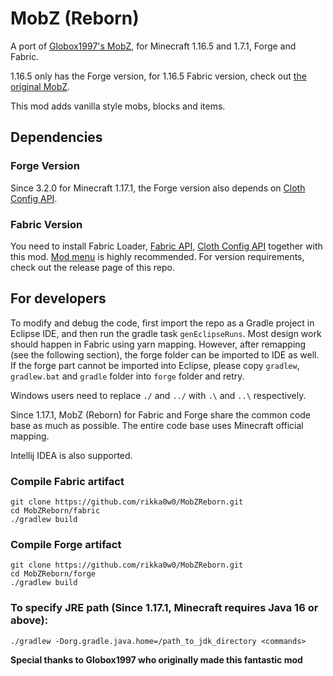 # MobZ (Reborn)
A port of [Globox1997's MobZ](https://www.curseforge.com/minecraft/mc-mods/mobz), for Minecraft 1.16.5 and 1.7.1, Forge and Fabric.

1.16.5 only has the Forge version, for 1.16.5 Fabric version, check out [the original MobZ](https://github.com/Globox1997/MobZ).

This mod adds vanilla style mobs, blocks and items.

## Dependencies
### Forge Version
Since 3.2.0 for Minecraft 1.17.1, the Forge version also depends on [Cloth Config API](https://www.curseforge.com/minecraft/mc-mods/cloth-config-forge).

### Fabric Version
You need to install Fabric Loader, [Fabric API](https://www.curseforge.com/minecraft/mc-mods/fabric-api),
[Cloth Config API](https://www.curseforge.com/minecraft/mc-mods/cloth-config) together with this mod.
[Mod menu](https://www.curseforge.com/minecraft/mc-mods/modmenu) is highly recommended.
For version requirements, check out the release page of this repo.

## For developers
To modify and debug the code, first import the repo as a Gradle project in Eclipse IDE, and then run the gradle task `genEclipseRuns`.
Most design work should happen in Fabric using yarn mapping. However, after remapping (see the following section), the forge folder can be imported to IDE as well.
If the forge part cannot be imported into Eclipse, please copy `gradlew`, `gradlew.bat` and `gradle` folder into `forge` folder and retry.

Windows users need to replace `./` and `../` with `.\` and `..\` respectively.

Since 1.17.1, MobZ (Reborn) for Fabric and Forge share the common code base as much as possible. The entire code base uses Minecraft official mapping.

Intellij IDEA is also supported.

### Compile Fabric artifact
```
git clone https://github.com/rikka0w0/MobZReborn.git
cd MobZReborn/fabric
./gradlew build
```

### Compile Forge artifact
```
git clone https://github.com/rikka0w0/MobZReborn.git
cd MobZReborn/forge
./gradlew build
```

### To specify JRE path (Since 1.17.1, Minecraft requires Java 16 or above):
```
./gradlew -Dorg.gradle.java.home=/path_to_jdk_directory <commands>
```

__Special thanks to Globox1997 who originally made this fantastic mod__
